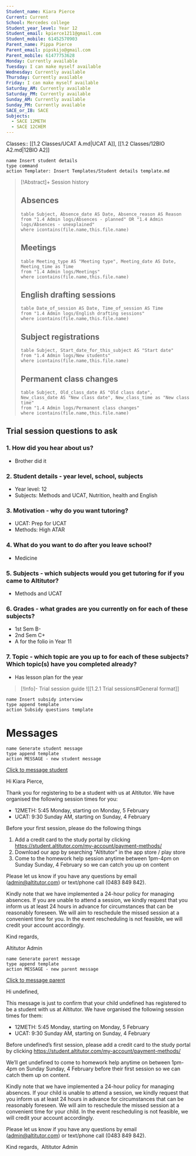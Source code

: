 ```yaml
---
Student_name: Kiara Pierce
Current: Current
School: Mercedes college
Student_year_level: Year 12
Student_email: kpierce1211@gmail.com
Student_mobile: 61452570903
Parent_name: Pippa Pierce
Parent_email: pipskijo@gmail.com
Parent_mobile: 61477753628
Monday: Currently available
Tuesday: I can make myself available
Wednesday: Currently available
Thursday: Currently available
Friday: I can make myself available
Saturday_AM: Currently available
Saturday_PM: Currently available
Sunday_AM: Currently available
Sunday_PM: Currently available
SACE_or_IB: SACE
Subjects:
  - SACE 12METH
  - SACE 12CHEM
---
```

Classes:: [[1.2 Classes/UCAT A.md|UCAT A]], [[1.2 Classes/12BIO A2.md|12BIO A2]]
```button
name Insert student details
type command
action Templater: Insert Templates/Student details template.md
```

> [!Abstract]+ Session history
> ## Absences
> ```dataview
> table Subject, Absence_date AS Date, Absence_reason AS Reason
> from "1.4 Admin logs/Absences - planned" OR "1.4 Admin logs/Absences - unexplained"
> where icontains(file.name,this.file.name)
> ```
> 
> ## Meetings
> ```dataview
> table Meeting_type AS "Meeting type", Meeting_date AS Date, Meeting_time as Time
> from "1.4 Admin logs/Meetings" 
> where icontains(file.name,this.file.name)
> ```
> 
> ## English drafting sessions
> ```dataview
> table Date_of_session AS Date, Time_of_session AS Time
> from "1.4 Admin logs/English drafting sessions"
> where icontains(file.name,this.file.name)
> ```
> 
> ## Subject registrations
> ```dataview
> table Subject, Start_date_for_this_subject AS "Start date"
> from "1.4 Admin logs/New students"
> where icontains(file.name,this.file.name)
> ```
> 
> ## Permanent class changes
> ```dataview
> table Subject, Old_class_date AS "Old class date", New_class_date AS "New class date", New_class_time as "New class time"
> from "1.4 Admin logs/Permanent class changes"
> where icontains(file.name,this.file.name)
> 


## Trial session questions to ask
### 1. How did you hear about us?
- Brother did it
### 2. **Student details** - year level, school, subjects
- Year level: 12
- Subjects: Methods and UCAT, Nutrition, health and English
### 3. **Motivation** - why do you want tutoring?
- UCAT: Prep for UCAT
- Methods: High ATAR
### 4.  What do you want to do after you leave school?
- Medicine
### 5. **Subjects** - which subjects would you get tutoring for if you came to Altitutor?
- Methods and UCAT
### 6. **Grades** - what grades are you currently on for each of these subjects?
- 1st Sem B-
- 2nd Sem C+
- A for the folio in Year 11
### 7.  **Topic** - which topic are you up to for each of these subjects? Which topic(s) have you completed already?
- Has lesson plan for the year

> [!Info]- Trial session guide
![[1.2.1 Trial sessions#General format]]

```button
name Insert subsidy interview
type append template
action Subsidy questions template
```


# Messages
```button
name Generate student message
type append template
action MESSAGE - new student message
```

[Click to message student](sms:61452570903)

Hi Kiara Pierce, 

Thank you for registering to be a student with us at Altitutor. We have organised the following session times for you:

- 12METH: 5:45 Monday, starting on Monday, 5 February
- UCAT: 9:30 Sunday AM, starting on Sunday, 4 February

Before your first session, please do the following things
1. Add a credit card to the study portal by clicking https://student.altitutor.com/my-account/payment-methods/
2. Download our app by searching "Altitutor" in the app store / play store
3. Come to the homework help session anytime between 1pm-4pm on Sunday Sunday, 4 February so we can catch you up on content

Please let us know if you have any questions by email (admin@altitutor.com) or text/phone call (0483 849 842). 

Kindly note that we have implemented a 24-hour policy for managing absences. If you are unable to attend a session, we kindly request that you inform us at least 24 hours in advance for circumstances that can be reasonably foreseen. We will aim to reschedule the missed session at a convenient time for you. In the event rescheduling is not feasible, we will credit your account accordingly.

Kind regards,

Altitutor Admin



```button
name Generate parent message
type append template
action MESSAGE - new parent message
```

[Click to message parent](sms:undefined)

Hi undefined, 

This message is just to confirm that your child undefined has registered to be a student with us at Altitutor. We have organised the following session times for them:

- 12METH: 5:45 Monday, starting on Monday, 5 February
- UCAT: 9:30 Sunday AM, starting on Sunday, 4 February

Before undefined’s first session, please add a credit card to the study portal by clicking https://student.altitutor.com/my-account/payment-methods/

We’ll get undefined to come to homework help anytime on between 1pm-4pm on Sunday Sunday, 4 February before their first session so we can catch them up on content.

Kindly note that we have implemented a 24-hour policy for managing absences. If your child is unable to attend a session, we kindly request that you inform us at least 24 hours in advance for circumstances that can be reasonably foreseen. We will aim to reschedule the missed session at a convenient time for your child. In the event rescheduling is not feasible, we will credit your account accordingly.

Please let us know if you have any questions by email (admin@altitutor.com) or text/phone call (0483 849 842). 

Kind regards, 
Altitutor Admin

